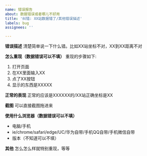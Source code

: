 ```yaml
---
name: 错误报告
about: 数据错误或者哪儿不好用
title: '纠错: XX站数据错了/其他错误描述'
labels: bug
assignees: ''

---
```


**错误描述**
清楚简单说一下什么错。比如XX站坐标不对，XX到XX距离不对

**怎么重现（数据错误可以不填）**
重现的步骤如下:
1. 打开页面
2. 在XX里面输入XX
3. 点了XX按钮
4. 显示的东西是XXXXX

**正常的表现**
正常的应该是XXXXXX的/XX站正确坐标是XX

**截图**
可以直接截图拖进来

**使用什么浏览器（数据错误可以不填）**
 - 电脑/手机
 - ie/chrome/safari/edge/UC/华为自带/手机QQ自带/手机微信自带
 - 版本（不知道可以不填）

**其他**
怎么怎么样就特别重现，等等

